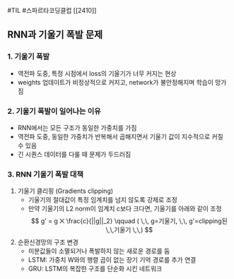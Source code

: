 #TIL #스파르타코딩클럽 [[2410]]

## RNN과 기울기 폭발 문제
### 1. 기울기 폭발
- 역전파 도중, 특정 시점에서 loss의 기울기가 너무 커지는 현상
- weights 업데이트가 비정상적으로 커지고, network가 불안정해지며 학습이 망가짐


### 2. 기울기 폭발이 일어나는 이유
- RNN에서는 모든 구조가 동일한 가중치를 가짐
- 역전파 도중, 동일한 가중치가 반복해서 곱해지면서 기울기 값이 지수적으로 커질 수 있음
- 긴 시퀀스 데이터를 다룰 때 문제가 두드러짐


### 3. RNN 기울기 폭발 대책
1) 기울기 클리핑 (Gradients clipping)
	- 기울기의 절대값이 특정 임계치를 넘지 않도록 강제로 조정
	- 만약 기울기의 L2 norm이 임계치 c보다 크다면, 기울기를 아래와 같이 조정
$$
g' = g ⨉ \frac{c}{||g||_2} \qquad ( \,\, g=기울기, \,\, g'=clipping된\,\,기울기 \,\,)
$$
2) 순환신경망의 구조 변경
	- 미분값들이 소멸되거나 폭발하지 않는 새로운 경로를 둠
	- LSTM: 가중치 W와의 행렬 곱이 없는 장기 기억 경로를 추가 연결
	- GRU: LSTM의 복잡한 구조를 단순화 시킨 네트워크